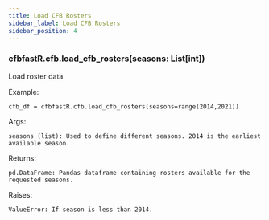 ```yaml
---
title: Load CFB Rosters
sidebar_label: Load CFB Rosters
sidebar_position: 4
---
```


### cfbfastR.cfb.load_cfb_rosters(seasons: List[int])
Load roster data

Example:

    cfb_df = cfbfastR.cfb.load_cfb_rosters(seasons=range(2014,2021))

Args:

    seasons (list): Used to define different seasons. 2014 is the earliest available season.

Returns:

    pd.DataFrame: Pandas dataframe containing rosters available for the requested seasons.

Raises:

    ValueError: If season is less than 2014.


